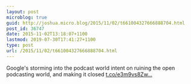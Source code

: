 ```yaml
---
layout: post
microblog: true
guid: http://joshua.micro.blog/2015/11/02/t661004327666888704.html
post_id: 36747
date: 2015-11-02T13:18:07+1100
lastmod: 2019-07-30T17:41:27+1100
type: post
url: /2015/11/02/t661004327666888704.html
---
```

Google's storming into the podcast world intent on ruining the open podcasting world, and making it closed [t.co/e3m9vs8Zw...](https://t.co/e3m9vs8ZwW)
